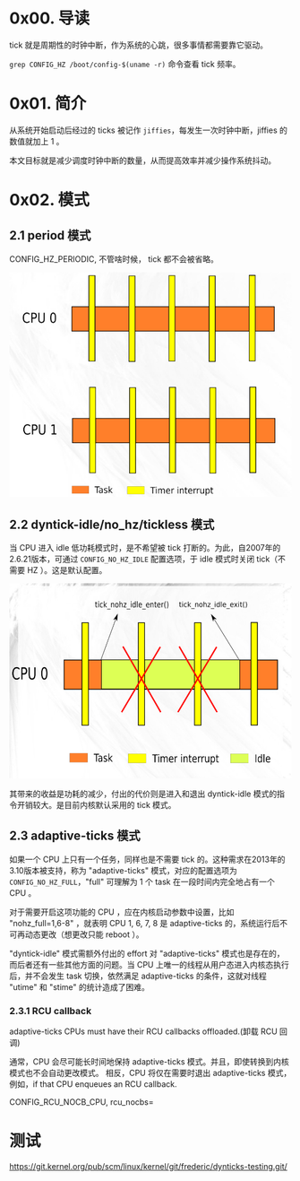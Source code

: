 # 0x00. 导读

tick 就是周期性的时钟中断，作为系统的心跳，很多事情都需要靠它驱动。

`grep CONFIG_HZ /boot/config-$(uname -r)` 命令查看 tick 频率。

# 0x01. 简介

从系统开始启动后经过的 ticks 被记作 `jiffies`，每发生一次时钟中断，jiffies 的数值就加上 1 。

本文目标就是减少调度时钟中断的数量，从而提高效率并减少操作系统抖动。

# 0x02. 模式

## 2.1 period 模式

CONFIG_HZ_PERIODIC, 不管啥时候， tick 都不会被省略。

![Alt text](../../pic/CPU/cpu_period.png)

## 2.2 dyntick-idle/no_hz/tickless 模式

当 CPU 进入 idle 低功耗模式时，是不希望被 tick 打断的。为此，自2007年的2.6.21版本，可通过 `CONFIG_NO_HZ_IDLE` 配置选项，于 idle 模式时关闭 tick（不需要 HZ ）。这是默认配置。

![Alt text](../../pic/CPU/cpu_dyntick.png)

其带来的收益是功耗的减少，付出的代价则是进入和退出 dyntick-idle 模式的指令开销较大。是目前内核默认采用的 tick 模式。

## 2.3 adaptive-ticks 模式

如果一个 CPU 上只有一个任务，同样也是不需要 tick 的。这种需求在2013年的3.10版本被支持，称为 "adaptive-ticks" 模式，对应的配置选项为 `CONFIG_NO_HZ_FULL`，"full" 可理解为 1 个 task 在一段时间内完全地占有一个 CPU 。

对于需要开启这项功能的 CPU ，应在内核启动参数中设置，比如 "nohz_full=1,6-8" ，就表明 CPU 1, 6, 7, 8 是 adaptive-ticks 的，系统运行后不可再动态更改（想更改只能 reboot ）。

"dyntick-idle" 模式需额外付出的 effort 对 "adaptive-ticks" 模式也是存在的，而后者还有一些其他方面的问题。当 CPU 上唯一的线程从用户态进入内核态执行后，并不会发生 task 切换，依然满足 adaptive-ticks 的条件，这就对线程 "utime" 和 "stime" 的统计造成了困难。

### 2.3.1 RCU callback

adaptive-ticks CPUs must have their RCU callbacks offloaded.(卸载 RCU 回调)

通常，CPU 会尽可能长时间地保持 adaptive-ticks 模式。并且，即使转换到内核模式也不会自动更改模式。
相反，CPU 将仅在需要时退出 adaptive-ticks 模式，例如，if that CPU enqueues an RCU callback.

CONFIG_RCU_NOCB_CPU, rcu_nocbs=

# 测试

https://git.kernel.org/pub/scm/linux/kernel/git/frederic/dynticks-testing.git/